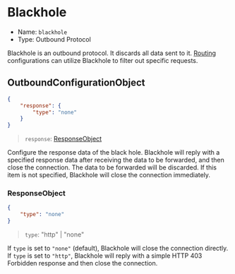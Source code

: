 # Blackhole

* Name: `blackhole`
* Type: Outbound Protocol

Blackhole is an outbound protocol. It discards all data sent to it. [Routing](../routing.md) configurations can utilize Blackhole to filter out specific requests.

## OutboundConfigurationObject

```json
{
    "response": {
        "type": "none"
    }
}
```

> `response`: [ResponseObject](#responseobject)

Configure the response data of the black hole. Blackhole will reply with a specified response data after receiving the data to be forwarded, and then close the connection. The data to be forwarded will be discarded. If this item is not specified, Blackhole will close the connection immediately.

### ResponseObject

```json
{
    "type": "none"
}
```

> `type`: "http" | "none"

If `type` is set to `"none"` (default), Blackhole will close the connection directly. If `type` is set to `"http"`, Blackhole will reply with a simple HTTP 403 Forbidden response and then close the connection.

